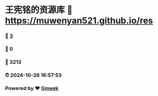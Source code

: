 # 王宪铭的资源库 :link: https://muwenyan521.github.io/res 
### :page_facing_up: [3](https://muwenyan521.github.io/res/tag.html) 
### :speech_balloon: 0 
### :hibiscus: 3213 
### :alarm_clock: 2024-10-26 16:57:53 
### Powered by :heart: [Gmeek](https://github.com/Meekdai/Gmeek)
